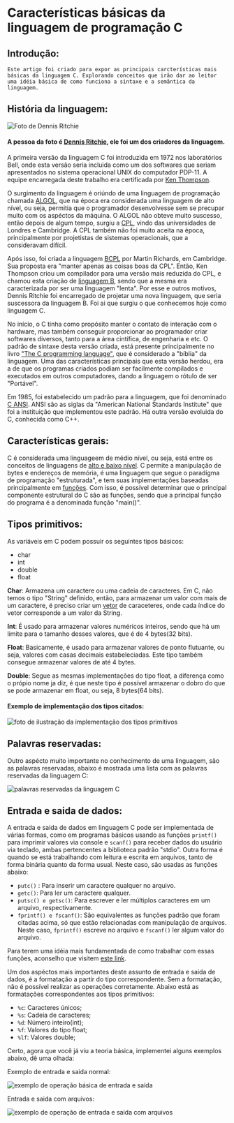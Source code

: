 # Características básicas da linguagem de programação C

## Introdução:
    
    Este artigo foi criado para expor as principais carcterísticas mais básicas da linguagem C. Explorando conceitos que irão dar ao leitor uma idéia básica de como funciona a sintaxe e a semântica da linguagem. 


## História da linguagem:

![Foto de Dennis Ritchie](./imagens/Dennis_Ritchie.jpg)

#### A pessoa da foto é [Dennis Ritchie](https://pt.wikipedia.org/wiki/Dennis_Ritchie), ele foi um dos criadores da linguagem.

A primeira versão da linguagem C foi introduzida em 1972 nos laboratórios Bell, onde esta versão seria incluida como um dos softwares que seriam apresentados no sistema operacional UNIX do computador PDP-11. A equipe encarregada deste trabalho era certificada por  [Ken Thompson](https://pt.wikipedia.org/wiki/Ken_Thompson). 

O surgimento da linguagem é oriúndo de uma linguagem de programação chamada [ALGOL](https://pt.wikipedia.org/wiki/ALGOL), que na época era considerada uma linguagem de alto nível, ou seja, permitia que o programador desenvolvesse sem se precupar muito com os aspéctos da máquina. O ALGOL não obteve muito suscesso, então depois de algum tempo, surgiu a [CPL](https://en.wikipedia.org/wiki/CPL_(programming_language)#:~:text=CPL%20(Combined%20Programming%20Language)%20is,the%20BCPL%20and%20B%20languages.), vindo das universidades de Londres e Cambridge. A CPL também não foi muito aceita na época, principalmente por projetistas de sistemas operacionais, que a consideravam difícil.

Após isso, foi criada a linguagem [BCPL](https://pt.wikipedia.org/wiki/BCPL) por Martin Richards, em Cambridge. Sua proposta era "manter apenas as coisas boas da CPL". Então, Ken Thompson criou um compilador para uma versão mais reduzida do CPL, e chamou esta criação de [linguagem B](https://pt.wikipedia.org/wiki/B_(linguagem_de_programa%C3%A7%C3%A3o)), sendo que a mesma era caracterizada por ser uma linguagem "lenta". Por esse e outros motivos, Dennis Ritchie foi encarregado de projetar uma nova linguagem, que seria suscessora da linguagem B. Foi ai que surgiu o que conhecemos hoje como linguagem C.

No início, o C tinha como propósito manter o contato de interação com o hardware, mas também conseguir proporcionar ao programador criar softwares diversos, tanto para a área cintífica, de engenharia e etc. O padrão de sintaxe desta versão criada, está presente principalmente no livro ["The C programming language"](https://en.wikipedia.org/wiki/The_C_Programming_Language), que é considerado a "bíblia" da linguagem. Uma das características principais que esta versão herdou, era a de que os programas criados podiam ser facilmente compilados e executados em outros computadores, dando a linguagem o rótulo de ser "Portável".

Em 1985, foi estabelecido um padrão para a linguagem, que foi denominado [C ANSI](https://en.wikipedia.org/wiki/ANSI_C). ANSI são as siglas da "American National Standards Institute" que foi a instituição que implementou este padrão. Há outra versão evoluida do C, conhecida como C++.

## Características gerais:

C é considerada uma linguageem de médio nível, ou seja, está entre os conceitos de linguagens de [alto e baixo nível](https://www.dio.me/articles/linguagens-de-programacao-de-alto-e-baixo-nivel). C  permite a manipulação de bytes e endereços de memória,  é uma linguagem que segue o paradígma de programação "estruturada", e tem suas implementações baseadas principalmente em [funções](https://www.ime.usp.br/~leo/mac2166/2017-1/introducao_funcoes.html). Com isso, é possível determinar que o principal componente estrutural do C são as funções, sendo que a principal função do programa é a denominada função "main()".

## Tipos primitivos:

As variáveis em C podem possuir os seguintes tipos básicos:
- char 
- int
- double 
- float

**Char**: Armazena um caractere ou uma cadeia de caracteres. Em C, não temos o tipo "String" definido, então, para armazenar um valor com mais de um caractere, é preciso criar um [vetor](https://linguagemc.com.br/vetores-ou-arrays-em-linguagem-c/) de caraceteres, onde cada índice do vetor corresponde a um valor da String. 

**Int**: É usado para armazenar valores numéricos inteiros, sendo que há um limite para o tamanho desses valores, que é de 4 bytes(32 bits). 

**Float**: Basicamente, é usado para armazenar valores de ponto flutuante, ou seja, valores com casas decimais estabeleciadas. Este tipo também consegue armazenar valores de até 4 bytes.

**Double**: Segue as mesmas implementações do tipo float, a diferença como o própio nome ja diz, é que neste tipo é possível armazenar o dobro do que se pode armazenar em float, ou seja, 8 bytes(64 bits).

#### Exemplo de implementação dos tipos citados:

![foto de ilustração da implementação dos tipos primitivos](./imagens/implementacao_dos_tipos_primitivos.PNG)

## Palavras reservadas:

Outro aspécto muito importante no conhecimento de uma linguagem, são as palavras reservadas, abaixo é mostrada uma lista com as palavras reservadas da linguagem C:

![palavras reservadas da linguagem C](./imagens/palavras_reservadas.PNG)

## Entrada e saida de dados:

A entrada e saida de dados em linguagem C pode ser implementada de várias formas, como em programas básicos usando as funções ``printf()`` para imprimir valores via console e ``scanf()`` para receber dados do usuário via teclado, ambas pertencentes a biblioteca padrão "stdio". Outra forma é quando se está trabalhando com leitura e escrita em arquivos, tanto de forma binária quanto da forma usual. Neste caso, são usadas as funções abaixo:

- ``putc()`` : Para inserir um caractere qualquer no arquivo.
- ``getc()``: Para ler um caractere qualquer.
- ``putsc() e getsc()``: Para escrever e ler múltiplos caracteres em um arquivo, respectivamente.
- ``fprintf() e fscanf()``: São equivalentes as funções padrão que foram citadas acima, só que estão relacionadas com manipulação de arquivos. Neste caso, ``fprintf()`` escreve no arquivo e ``fscanf()`` ler algum valor do arquivo.

Para terem uma idéia mais fundamentada de como trabalhar com essas funções, aconselho que visitem [este link](https://www.freecodecamp.org/portuguese/news/manipulacao-de-arquivos-em-c-como-abrir-e-fechar-arquivos-e-escrever-algo-neles/).

Um dos aspéctos mais importantes deste assunto de entrada e saida de dados, é a formatação a partir do tipo correspondente. Sem a formatação, não é possível realizar as operações corretamente. Abaixo está as formatações correspondentes aos tipos primitivos:

- ``%c``: Caracteres únicos;
- ``%s``: Cadeia de caracteres;
- ``%d``: Número inteiro(int);
- ``%f``: Valores do tipo float;
- ``%lf``: Valores double;

Certo, agora que você já viu a teoria básica, implementei alguns exemplos abaixo, dê uma olhada:

Exemplo de entrada e saida normal:

![exemplo de operação básica de entrada e saída](./imagens/implementacao_de_exemplo_entrada_e_saida_de_dados.PNG)

Entrada e saida com arquivos:

![exemplo de operação de entrada e saida com arquivos](./imagens/implementacao_escrevendo_e_lendo_arquivo.PNG)

## 
















































